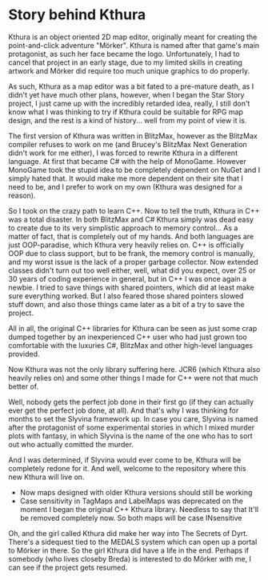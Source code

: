 # Story behind Kthura

Kthura is an object oriented 2D map editor, originally meant for creating the point-and-click adventure "Mörker". Kthura is named after that game's main protagonist, as such her face became the logo. Unfortunately, I had to cancel that project in an early stage, due to my limited skills in creating artwork and Mörker did require too much unique graphics to do properly.

As such, Kthura as a map editor was a bit fated to a pre-mature death, as I didn't yet have much other plans, however, when I began the Star Story project, I just came up with the incredibly retarded idea, really, I still don't know what I was thinking to try if Kthura could be suitable for RPG map design, and the rest is a kind of history... well from my point of view it is.

The first version of Kthura was written in BlitzMax, however as the BlitzMax compiler refuses to work on me (and Brucey's BlitzMax Next Generation didn't work for me either), I was forced to rewrite Kthura in a different language. At first that became C# with the help of MonoGame. However MonoGame took the stupid idea to be completely dependent on NuGet and I simply hated that. It would make me more dependent on their site that I need to be, and I prefer to work on my own (Kthura was designed for a reason).

So I took on the crazy path to learn C++. 
Now to tell the truth, Kthura in C++ was a total disaster. In both BlitzMax and C# Kthura simply was dead easy to create due to its very simplistic approach to memory control... As a matter of fact, that is completely out of my hands. And both languages are just OOP-paradise, which Kthura very heavily relies on. C++ is officially OOP due to class support, but to be frank, the memory control is manually, and my worst issue is the lack of a proper garbage collector.
Now extended classes didn't turn out too well either, well, what did you expect, over 25 or 30 years of coding experience in general, but in C++ I was once again a newbie. I tried to save things with shared pointers, which did at least make sure everything worked. But I also feared those shared pointers slowed stuff down, and also those things came later as a bit of a try to save the project. 

All in all, the original C++ libraries for Kthura can be seen as just some crap dumped together by an inexperienced C++ user who had just grown too comfortable with the luxuries C#, BlitzMax and other high-level languages provided.

Now Kthura was not the only library suffering here. JCR6 (which Kthura also heavily relies on) and some other things I made for C++ were not that much better of.

Well, nobody gets the perfect job done in their first go (if they can actually ever get the perfect job done, at all). And that's why I was thinking for months to set the Slyvina framework up.
In case you care, Slyvina is named after the protagonist of some experimental stories in which I mixed murder plots with fantasy, in which Slyvina is the name of the one who has to sort out who actually comitted the murder.

And I was determined, if Slyvina would ever come to be, Kthura will be completely redone for it.
And well, welcome to the repository where this new Kthura will live on.

- Now maps designed with older Kthura versions should still be working
- Case sensitivity in TagMaps and LabelMaps was deprecated on the moment I began the original C++ Kthura library. Needless to say that It'll be removed completely now. So both maps will be case INsensitive

Oh, and the girl called Kthura did make her way into The Secrets of Dyrt. There's a sidequest tied to the MEDALS system which can open up a portal to Mörker in there. So the girl Kthura did have a life in the end. 
Perhaps if somebody (who lives closeby Breda) is interested to do Mörker with me, I can see if the project gets resumed. 
